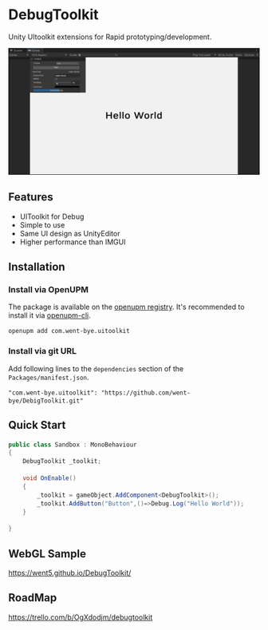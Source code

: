 # DebugToolkit

Unity UItoolkit extensions for Rapid prototyping/development.

![main](Documentation/main.png)

## Features
- UIToolkit for Debug
- Simple to use
- Same UI design as UnityEditor
- Higher performance than IMGUI

## Installation

### Install via OpenUPM

The package is available on the [openupm registry](https://openupm.com/). It's recommended to install it via [openupm-cli](https://github.com/openupm/openupm-cli).

```
openupm add com.went-bye.uitoolkit
```

### Install via git URL

Add following lines to the `dependencies` section of the `Packages/manifest.json`.

```
"com.went-bye.uitoolkit": "https://github.com/went-bye/DebigToolkit.git"
```

## Quick Start

```csharp
public class Sandbox : MonoBehaviour
{
    DebugToolkit _toolkit;

    void OnEnable()
    {
        _toolkit = gameObject.AddComponent<DebugToolkit>();
        _toolkit.AddButton("Button",()=>Debug.Log("Hello World"));
    }

}
```

## WebGL Sample
https://went5.github.io/DebugToolkit/

## RoadMap
https://trello.com/b/OgXdodjm/debugtoolkit
